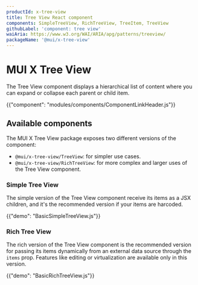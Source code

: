 ```yaml
---
productId: x-tree-view
title: Tree View React component
components: SimpleTreeView, RichTreeView, TreeItem, TreeView
githubLabel: 'component: tree view'
waiAria: https://www.w3.org/WAI/ARIA/apg/patterns/treeview/
packageName: '@mui/x-tree-view'
---
```


# MUI X Tree View

<p class="description">The Tree View component displays a hierarchical list of content where you can expand or collapse each parent or child item.</p>

{{"component": "modules/components/ComponentLinkHeader.js"}}

## Available components

The MUI X Tree View package exposes two different versions of the component:

- `@mui/x-tree-view/TreeView`: for simpler use cases.
- `@mui/x-tree-view/RichTreeView`: for more complex and larger uses of the Tree View component.

### Simple Tree View

The simple version of the Tree View component receive its items as a JSX children, and it's the recommended version if your items are harcoded.

{{"demo": "BasicSimpleTreeView.js"}}

### Rich Tree View

The rich version of the Tree View component is the recommended version for passing its items dynamically from an external data source through the `items` prop.
Features like editing or virtualization are available only in this version.

{{"demo": "BasicRichTreeView.js"}}
